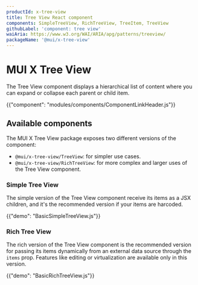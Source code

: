 ```yaml
---
productId: x-tree-view
title: Tree View React component
components: SimpleTreeView, RichTreeView, TreeItem, TreeView
githubLabel: 'component: tree view'
waiAria: https://www.w3.org/WAI/ARIA/apg/patterns/treeview/
packageName: '@mui/x-tree-view'
---
```


# MUI X Tree View

<p class="description">The Tree View component displays a hierarchical list of content where you can expand or collapse each parent or child item.</p>

{{"component": "modules/components/ComponentLinkHeader.js"}}

## Available components

The MUI X Tree View package exposes two different versions of the component:

- `@mui/x-tree-view/TreeView`: for simpler use cases.
- `@mui/x-tree-view/RichTreeView`: for more complex and larger uses of the Tree View component.

### Simple Tree View

The simple version of the Tree View component receive its items as a JSX children, and it's the recommended version if your items are harcoded.

{{"demo": "BasicSimpleTreeView.js"}}

### Rich Tree View

The rich version of the Tree View component is the recommended version for passing its items dynamically from an external data source through the `items` prop.
Features like editing or virtualization are available only in this version.

{{"demo": "BasicRichTreeView.js"}}
